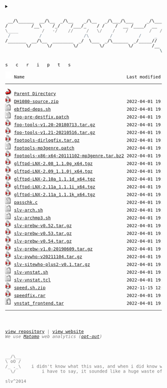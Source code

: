 <html lang="en-US">
<head>
<details><summary></summary>

<title>{{ site.title | default: site.github.repository_name }}</title>
<meta charset="UTF-8">
<link rel="shortcut icon" href="../favicon.ico" type="image/x-icon" />
<link rel="stylesheet" href="../assets/css/style.css" />
<script type="text/javascript" src="../assets/js/piwik.js"></script>
<script type="text/javascript" src="../assets/js/updated.js"></script>
</details>
</head>
<body onLoad="lastUpdated('README.md');">  
<div class="slvlogo">
<pre>
<!-- ``` -->
 __/\______  __/\__  _/\__    _/\__   _/\___/\___     _/\____   mfn^AiiA
/         /__\    /_/    /___/_    / /    /  __ /____/  __  /___
<span style="color:Gray;">\____         /   -/    //     /   \/    /    /        /   /    \</span>
<span style="color:SlateGray;"> /           /                /\        /          /     _      /</span>
/_______  __/\__  ________  _/  \___  _/\______  _/_____//     /
        \/      \/        \/        \/         \/       /__  _/
<span style="color:DarkSlateGray;">                                                           \/</span>
<!-- ``` -->
</pre>
</div>
<div class="txtscripts">
<pre>s   c   r   i   p   t   s</pre>
</div>
<pre><img src="../assets/icons/blank.gif" alt="Icon "> Name                                       Last modified      Size  Description<hr><img src="../assets/icons/back.gif" width="20" height="22" alt="[PARENTDIR]"> <a href="..">Parent Directory</a>                                                -   
<img src="../assets/icons/compressed.gif" width="20" height="22" alt="[   ]"> <a href="DH1080-source.zip">DH1080-source.zip</a>                          2022-04-01 19:40   21K  by <b>ECLiPSE</b> - DH1080_tcl from fish.secure.la (mirror)
<img src="../assets/icons/script.gif" width="20" height="22" alt="[TXT]"> <a href="ebftpd-deps.sh">ebftpd-deps.sh</a>                             2022-04-01 19:40  318   <font color='Gray'>OLD: by <b>slv</b> - apt install pkgs for ebftpd</font>
<img src="../assets/icons/text.gif" width="20" height="22" alt="[TXT]"> <a href="foo-pre-destfix.patch">foo-pre-destfix.patch</a>                      2022-04-01 19:40  389   <font color='Gray'>OLD: little patch to fix destination error on pre</font>
<img src="../assets/icons/compressed.gif" width="20" height="22" alt="[   ]"> <a href="foo-tools-v1.20-20180713.tar.gz">foo-tools-v1.20-20180713.tar.gz</a>            2022-04-01 19:40  434K  <font color='Gray'>OLD: by <b>tanesha, slv, contributors</b> - fixed/updated foo-tools, incl foopre+mp3genre</font>
<img src="../assets/icons/compressed.gif" width="20" height="22" alt="[   ]"> <a href="foo-tools-v1.21-20210516.tar.gz">foo-tools-v1.21-20210516.tar.gz</a>            2022-04-01 19:40  445K  <font color='Gray'>OLD: by <b>tanesha, slv, contributors</b> - fixed/updated foo-tools, incl foopre+mp3genre</font>
<img src="../assets/icons/compressed.gif" width="20" height="22" alt="[   ]"> <a href="footools-dirlogfix.tar.gz">footools-dirlogfix.tar.gz</a>                  2022-04-01 19:40  204K  <font color='Gray'>OLD: by PCFiL - fixes dirlog getting corrupted on 64bit</font>
<img src="../assets/icons/text.gif" width="20" height="22" alt="[TXT]"> <a href="footools-mp3genre.patch">footools-mp3genre.patch</a>                    2022-04-01 19:40  8.8K  <font color='Gray'>OLD: by slv - ugly patch for foopre to add mp3 genre in PRE</font>
<img src="../assets/icons/compressed.gif" width="20" height="22" alt="[   ]"> <a href="footools-x86-x64-20111102-mp3genre.tar.bz2">footools-x86-x64-20111102-mp3genre.tar.bz2</a> 2022-04-01 19:40  438K  <font color='gray'>old: by slv - ugly hack for foopre to add mp3 genre in pre</font>
<img src="../assets/icons/compressed.gif" width="20" height="22" alt="[   ]"> <a href="glftpd-LNX-2.08_1.1.0g_x64.tgz">glftpd-LNX-2.08_1.1.0g_x64.tgz</a>             2022-04-01 19:40  7.1M  <font color='Gray'>OLD: by glteam - glftpd 2.08 linux x64 (mirror) | <a href='#' onClick="window.prompt('SHA512:', '4a43e1842992d1e3322cfa804168670ff1f592290e106c653218a599e35a81e9ea7dcc975d1ef2ebeae7587e4e1f60c8e92d77c807d26de693cc821029d55e6f')">show sha512</a></font>
<img src="../assets/icons/compressed.gif" width="20" height="22" alt="[   ]"> <a href="glftpd-LNX-2.09_1.1.0j_x64.tgz">glftpd-LNX-2.09_1.1.0j_x64.tgz</a>             2022-04-01 19:40  7.1M  <font color='Gray'>OLD: by glteam - glftpd 2.09 linux x64 (mirror) | <a href='#' onClick="window.prompt('SHA512:', '84833593ecf032ae968e530b33a7a884d9da861f86440db36d04086322b27c2a71d63e3f618485fb366cc370d428e1bedc223ee52cf36c3a220358778861e717')">show sha512</a></font>
<img src="../assets/icons/compressed.gif" width="20" height="22" alt="[   ]"> <a href="glftpd-LNX-2.10a_1.1.1d_x64.tgz">glftpd-LNX-2.10a_1.1.1d_x64.tgz</a>            2022-04-01 19:40  8.2M  <font color='Gray'>OLD: by glteam - glftpd 2.09 linux x64 (mirror) | <a href='#' onClick="window.prompt('SHA512:', 'f2600821f76aa4e820a0a8b18a9684f9888da67f487825807a880cc68b322f81b8bb1b2f6b081aff21e350b977ac6818b006a1a76e895f5705844605e54c98ee')">show sha512</a></font>
<img src="../assets/icons/compressed.gif" width="20" height="22" alt="[   ]"> <a href="glftpd-LNX-2.11a_1.1.1i_x64.tgz">glftpd-LNX-2.11a_1.1.1i_x64.tgz</a>            2022-04-01 19:40  8.4M  <font color='Gray'>OLD: by glteam -  glftpd 2.11a linux x64 (mirror) | <a href='#' onClick="window.prompt('SHA512:', '5dfb420036b714328fe08cb88b36256c5cd874158d1d6cfbaa8fd7b4fa49a16526c72261b82d8724614b95ddc89fce048f3c2c79d556c505318d196ebdd05aef')">show sha512</a></font>
<img src="../assets/icons/compressed.gif" width="20" height="22" alt="[   ]"> <a href="glftpd-LNX-2.11a_1.1.1k_x64.tgz">glftpd-LNX-2.11a_1.1.1k_x64.tgz</a>            2022-04-01 19:40  8.4M  <font color='Gray'>OLD: by glteam - glftpd 2.11a linux x64, stable (mirror) | <a href='#' onClick="window.prompt('SHA512:', '05508b05c59db56438bd605b5f0e4a2aca41f0f05f58f9e9328a405c150149aae4d21a8941925d0158d5843b3e2a85ded56e1d506680dd024002bab1cf6c7728')">show sha512</a></font>
<img src="../assets/icons/c.gif" width="20" height="22" alt="[TXT]"> <a href="passchk.c">passchk.c</a>                                  2022-04-01 19:40  1.8K  modded to generate pw hashes for /etc/passwd
<img src="../assets/icons/script.gif" width="20" height="22" alt="[TXT]"> <a href="slv-arch.sh">slv-arch.sh</a>                                2022-04-01 19:40   18K  slv - archiver for iso, moves to appropriate dirs and creates tvshow/season dirs
<img src="../assets/icons/script.gif" width="20" height="22" alt="[TXT]"> <a href="slv-archmp3.sh">slv-archmp3.sh</a>                             2022-04-01 19:40  4.6K  <font color='Gray'>OLD: by slv - archiver for mp3 daydirs and mv wkdirs (with audiosort)</font>
<img src="../assets/icons/compressed.gif" width="20" height="22" alt="[   ]"> <a href="slv-prebw-v0.52.tar.gz">slv-prebw-v0.52.tar.gz</a>                     2022-04-01 19:40  2.4K  <font color='Gray'>OLD: by slv - pzs-ng dZBot/ngbot plugin to show bw after pre</font>
<img src="../assets/icons/compressed.gif" width="20" height="22" alt="[   ]"> <a href="slv-prebw-v0.53.tar.gz">slv-prebw-v0.53.tar.gz</a>                     2022-04-01 19:40  2.4K  <font color='Gray'>OLD: by slv - pzs-ng dZBot/ngbot plugin to show bw after pre</font>
<img src="../assets/icons/compressed.gif" width="20" height="22" alt="[   ]"> <a href="slv-prebw-v0.54.tar.gz">slv-prebw-v0.54.tar.gz</a>                     2022-04-01 19:40  2.5K  <font color='Gray'>OLD: by slv - pzs-ng dZBot/ngbot plugin to show bw after pre</font>
<img src="../assets/icons/compressed.gif" width="20" height="22" alt="[   ]"> <a href="slv-prebw-v1.0-20190609.tar.gz">slv-prebw-v1.0-20190609.tar.gz</a>             2022-04-01 19:40  4.1K  <font color='Gray'>OLD: by slv - pzs-ng dZBot/ngbot plugin to show bw after pre</font>
<img src="../assets/icons/compressed.gif" width="20" height="22" alt="[   ]"> <a href="slv-pywho-v20211104.tar.gz">slv-pywho-v20211104.tar.gz</a>                 2022-04-01 19:40   15K  <font color='Gray'>OLD:by <b>slv</b> - pywho: pzs-ng's sitewho ported to python</font>
<img src="../assets/icons/compressed.gif" width="20" height="22" alt="[   ]"> <a href="slv-sitewho-plus2-v0.1.tar.gz">slv-sitewho-plus2-v0.1.tar.gz</a>              2022-04-01 19:40   11K  <font color='Gray'>OLD: by <b>slv</b> - sitewho+2: modded version with user ip/geoip2 country in raw output</font>
<img src="../assets/icons/script.gif" width="20" height="22" alt="[TXT]"> <a href="slv-vnstat.sh">slv-vnstat.sh</a>                              2022-04-01 19:40  4.6K  by <b>slv</b> - vnstat wrapper for multiple interfaces? i dont even...
<img src="../assets/icons/script.gif" width="20" height="22" alt="[TXT]"> <a href="slv-vnstat.tcl">slv-vnstat.tcl</a>                             2022-04-01 19:40  902   by <b>slv</b> - !vnstat trigger
<img src="../assets/icons/compressed.gif" width="20" height="22" alt="[   ]"> <a href="speed.sh.zip">speed.sh.zip</a>                               2022-11-15 12:00  307   by <b>Unknown</b> - speed.sh tweaks tcp settings for gbit, with backup
<img src="../assets/icons/compressed.gif" width="20" height="22" alt="[   ]"> <a href="speedfix.rar">speedfix.rar</a>                               2022-04-01 19:40  307   by <b>Unknown</b> - speedfix.nfo uses lower buffer sizes than speed.sh, doesnt backup
<img src="../assets/icons/tar.gif" width="20" height="22" alt="[   ]"> <a href="vnstat_frontend.tar">vnstat_frontend.tar</a>                        2022-04-01 19:40   80K  by <b>Nom</b> - use with http://humdi.net/vnstat
<hr></pre>
<pre><div style="color: Gray"><div class="footct">
<span class="footupd" id="lastUpdated"></span>
<span class="footlnk"><a href="https://github.com/silv3rr/scripts">view repository</a> | <a href="https://silv3rr.github.io/scripts/">view website</a><br><i>We use <a href="https://matomo.org/privacy-policy">Matomo</a> web analytics (<a href="https://stats.scripts.nl.eu.org/piwik/index.php?module=CoreAdminHome&action=optOut&language=en&backgroundColor=d3d3d3&fontColor=000&fontSize=10pt&fontFamily=SFMono-Regular,Consolas,Liberation%20Mono,Menlo,Courier,monospace">opt-out</a>)</i>
</span>
</div>
<div class="footstar">
__/\__
\ oO /
/_ ._\    i didn't know what this was, and when i did know what it was,
  \/          i have to say, it sounded like a huge waste of time
</div>
<div class="footslv">slv^2014</div>
</div>
</pre>
<!-- Matomo Image Tracker--><noscript>
<img src="https://stats.scripts.nl.eu.org/piwik/piwik.php?idsite=17&rec=1" style="border:0" alt="" />
</noscript><!-- End Matomo -->
</body>
</html>
